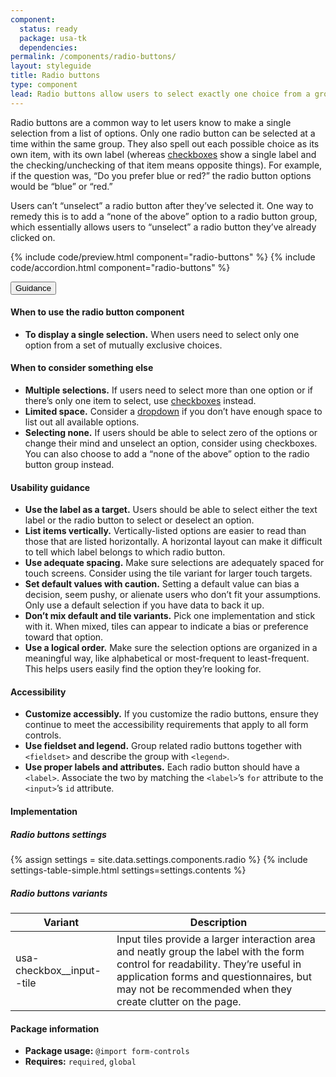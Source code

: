 ```yaml
---
component:
  status: ready
  package: usa-tk
  dependencies:
permalink: /components/radio-buttons/
layout: styleguide
title: Radio buttons
type: component
lead: Radio buttons allow users to select exactly one choice from a group.
---
```


<p>Radio buttons are a common way to let users know to make a single selection from a list of options. Only one radio button can be selected at a time within the same group. They also spell out each possible choice as its own item, with its own label (whereas <a href="#checkbox">checkboxes</a> show a single label and the checking/unchecking of that item means opposite things). For example, if the question was, “Do you prefer blue or red?” the radio button options would be “blue” or “red.” </p>

<p>Users can’t “unselect” a radio button after they’ve selected it. One way to remedy this is to add a “none of the above” option to a radio button group, which essentially allows users to “unselect” a radio button they’ve already clicked on.</p>

{% include code/preview.html component="radio-buttons" %}
{% include code/accordion.html component="radio-buttons" %}

<div class="usa-accordion usa-accordion--bordered site-accordion-docs">
  <button class="usa-button-unstyled usa-accordion__button"
      aria-expanded="true" aria-controls="radio-docs">
    Guidance
  </button>
  <div id="radio-docs" aria-hidden="false" class="usa-accordion__content site-component-usage">
    <h4>When to use the radio button component</h4>
    <ul class="usa-content-list">
      <li>
        <strong>To display a single selection.</strong> When users need to select only one option from a set of mutually exclusive choices.
      </li>
    </ul>
    <h4>When to consider something else</h4>
    <ul class="usa-content-list">
      <li>
        <strong>Multiple selections.</strong>  If users need to select more than one option or if there’s only one item to select, use <a href="#checkbox">checkboxes</a> instead.
      </li>
      <li>
        <strong>Limited space.</strong> Consider a <a href="#dropdown">dropdown</a> if you don’t have enough space to list out all available options.
      </li>
      <li>
        <strong>Selecting none.</strong> If users should be able to select zero of the options or change their mind and unselect an option, consider using checkboxes. You can also choose to add a “none of the above” option to the radio button group instead.
      </li>
    </ul>
    <h4>Usability guidance</h4>
    <ul class="usa-content-list">
      <li>
        <strong>Use the label as a target.</strong> Users should be able to select either the text label or the radio button to select or deselect an option.
      </li>
      <li>
        <strong>List items vertically.</strong> Vertically-listed options are easier to read than those that are listed horizontally. A horizontal layout can make it difficult to tell which label belongs to which radio button.
      </li>
      <li>
        <strong>Use adequate spacing.</strong> Make sure selections are adequately spaced for touch screens. Consider using the tile variant for larger touch targets.
      </li>
      <li>
        <strong>Set default values with caution.</strong> Setting a default value can bias a decision, seem pushy, or alienate users who don’t fit your assumptions. Only use a default selection if you have data to back it up.
      </li>
      <li>
        <strong>Don’t mix default and tile variants.</strong> Pick one implementation and stick with it. When mixed, tiles can appear to indicate a bias or preference toward that option.
      </li>
      <li>
        <strong>Use a logical order.</strong> Make sure the selection options are organized in a meaningful way, like alphabetical or most-frequent to least-frequent. This helps users easily find the option they’re looking for.
      </li>
    </ul>
    <h4 class="usa-heading">Accessibility</h4>
    <ul class="usa-content-list">
      <li>
        <strong>Customize accessibly.</strong> If you customize the radio buttons, ensure they continue to meet the accessibility requirements that apply to all form controls.
      </li>
      <li>
        <strong>Use fieldset and legend.</strong> Group related radio buttons together with <code>&lt;fieldset></code> and describe the group with <code>&lt;legend&gt;</code>.
      </li>
      <li>
        <strong>Use proper labels and attributes.</strong> Each radio button should have a  <code>&lt;label&gt;</code>. Associate the two by matching the <code>&lt;label&gt;</code>’s <code>for</code> attribute to the
        <code>&lt;input&gt;</code>’s <code>id</code> attribute.
      </li>
    </ul>
    <h4 class="usa-heading">Implementation</h4>
    <h5 id="radio-buttons-settings">Radio buttons settings</h5>
    {% assign settings = site.data.settings.components.radio %}
    {% include settings-table-simple.html
      settings=settings.contents
    %}
    <h5 id="radio-buttons-variants">Radio buttons variants</h5>
    <table class="usa-table--borderless site-table-responsive site-table-simple" aria-labelledby="radio-buttons-variants">
        <thead>
          <tr>
            <th scope="col" class="flex-6">Variant</th>
            <th scope="col" class="flex-6">Description</th>
          </tr>
        </thead>
        <tbody class="font-mono-2xs">
          <tr>
            <td data-title="Variant" class="flex-6">usa-checkbox__input--tile</td>
            <td data-title="Description" class="flex-6">
              <span class="font-lang-3xs">
                Input tiles provide a larger interaction area and neatly group the label with the form control for readability. They’re useful in application forms and questionnaires, but may not be recommended when they create clutter on the page.
              </span>
            </td>
          </tr>
        </tbody>
      </table>
    <h4 class="usa-heading">Package information</h4>
    <ul class="usa-content-list">
      <li>
        <strong>Package usage:</strong> <code>@import form-controls</code>
      </li>
      <li>
        <strong>Requires:</strong> <code>required</code>, <code>global</code>
      </li>
    </ul>
  </div>
</div>
